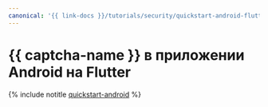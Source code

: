 ```yaml
---
canonical: '{{ link-docs }}/tutorials/security/quickstart-android-flutter'
---
```


# {{ captcha-name }} в приложении Android на Flutter

{% include notitle [quickstart-android](../../../../_tutorials/security/quickstart-android-flutter.md) %}